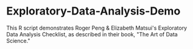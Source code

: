 # Exploratory-Data-Analysis-Demo
This R script demonstrates Roger Peng &amp; Elizabeth Matsui's Exploratory Data Analysis Checklist, as described in their book, "The Art of Data Science."

